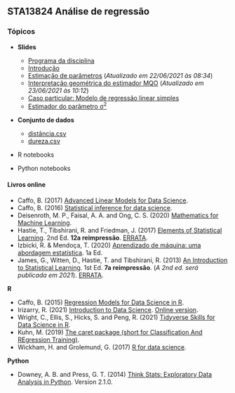 ## STA13824 Análise de regressão


### Tópicos

* **Slides**

  - [Programa da disciplina](https://bit.ly/3vhS3sB)
  - [Introdução](https://bit.ly/3zyTUNc)
  - [Estimação de parâmetros](https://bit.ly/3iWPb1K)   (*Atualizado em 22/06/2021 às 08:34*)
  - [Interpretação geométrica do estimador MQO](https://bit.ly/3qkA4AV)   (*Atualizado em 23/06/2021 às 10:12*)
  - [Caso particular: Modelo de regressão linear simples](https://bit.ly/3jbGGAf)
  - [Estimador do parâmetro &sigma;<sup>2</sup>](https://bit.ly/3h0ohow)


* **Conjunto de dados**
  - [distância.csv](https://bit.ly/3w3AAo6)
  - [dureza.csv](https://bit.ly/3y2bTd1)
  
* R notebooks

* Python notebooks

#### Livros online

  - Caffo, B. (2017) [Advanced Linear Models for Data Science](https://bit.ly/3gIfHKT).
  - Caffo, B. (2016) [Statistical inference for data science](https://bit.ly/3qsjgbv).
  - Deisenroth, M. P., Faisal, A. A. and Ong, C. S. (2020) [Mathematics for Machine Learning](https://bit.ly/3gUa1vZ).
  - Hastie, T., Tibshirani, R. and Friedman, J. (2017) [Elements of Statistical Learning](https://stanford.io/3gPor0n). 2nd Ed. **12a reimpressão**. [ERRATA](https://stanford.io/3wIpcPD).
  - Izbicki, R. & Mendoça, T. (2020) [Aprendizado de máquina: uma abordagem estatística](https://bit.ly/3zHVcFJ). 1a Ed.
  - James, G., Witten, D., Hastie, T. and Tibshirani, R. (2013) [An Introduction to Statistical Learning](https://bit.ly/3qjFmwz). 1st Ed. **7a reimpressão**. (*A 2nd ed. será publicada em 2021*). [ERRATA](https://www.statlearning.com/errata-first-edition).
  
  

**R**
  - Caffo, B. (2015) [Regression Models for Data Science in R](https://bit.ly/35FkZAz).
  - Irizarry, R. (2021) [Introduction to Data Science](https://bit.ly/2SRBJBK). [Online version](https://bit.ly/3zEySwF).
  -  Wright, C., Ellis, S., Hicks, S. and Peng, R. (2021) [Tidyverse Skills for Data Science in R](https://bit.ly/3qhUDht).
  -  Kuhn, M. (2019) [The caret package (short for Classification And REgression Training)](http://topepo.github.io/caret/).
  -  Wickham, H. and Grolemund, G. (2017) [R for data science](https://r4ds.had.co.nz/).

**Python**
  - Downey, A. B. and Press, G. T. (2014) [Think Stats: Exploratory Data Analysis in Python](https://bit.ly/3qhbeSH). Version 2.1.0.
